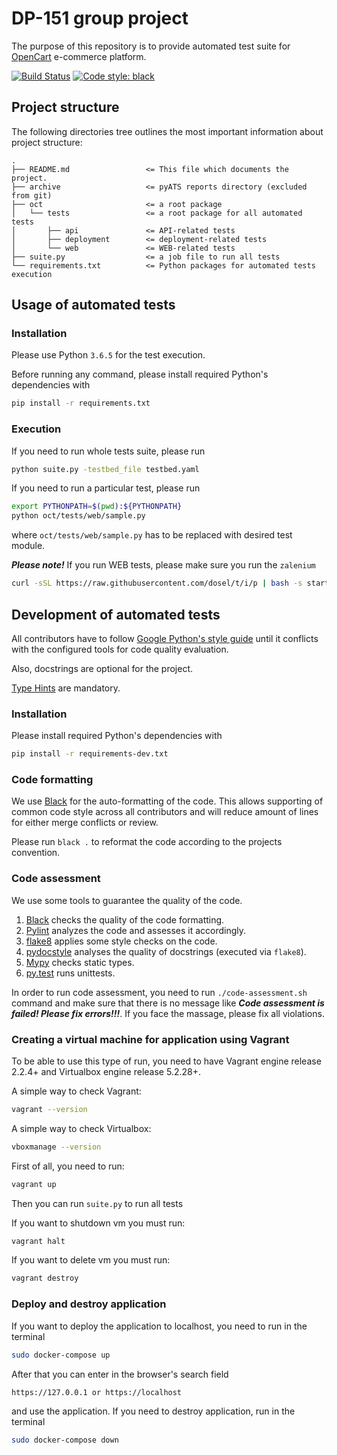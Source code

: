 # DP-151 group project

The purpose of this repository is to provide automated test suite for 
[OpenCart](https://github.com/bitnami/bitnami-docker-opencart) e-commerce platform.

[![Build Status](https://travis-ci.org/extsoft/dp-151.svg?branch=master)](https://travis-ci.org/extsoft/dp-151)
[![Code style: black](https://img.shields.io/badge/code%20style-black-000000.svg)](https://github.com/ambv/black)

## Project structure
The following directories tree outlines the most important information about project structure:
```text
.
├── README.md                 <= This file which documents the project.
├── archive                   <= pyATS reports directory (excluded from git)
├── oct                       <= a root package
│   └── tests                 <= a root package for all automated tests
│       ├── api               <= API-related tests
│       ├── deployment        <= deployment-related tests
│       └── web               <= WEB-related tests
├── suite.py                  <= a job file to run all tests
└── requirements.txt          <= Python packages for automated tests execution
``` 

## Usage of automated tests
### Installation
Please use Python `3.6.5` for the test execution.

Before running any command, please install required Python's dependencies with 
```bash
pip install -r requirements.txt
```

### Execution
If you need to run whole tests suite, please run 

```bash
python suite.py -testbed_file testbed.yaml
```  

If you need to run a particular test, please run
```bash
export PYTHONPATH=$(pwd):${PYTHONPATH}
python oct/tests/web/sample.py
```
where `oct/tests/web/sample.py` has to be replaced with desired test module.

**_Please note!_** If you run WEB tests, please make sure you run the `zalenium`
```bash
curl -sSL https://raw.githubusercontent.com/dosel/t/i/p | bash -s start
```

## Development of automated tests
All contributors have to follow 
[Google Python's style guide](https://github.com/google/styleguide/blob/gh-pages/pyguide.md)
until it conflicts with the configured tools for code quality evaluation.

Also, docstrings are optional for the project.

[Type Hints](https://www.python.org/dev/peps/pep-0484/) are mandatory.

### Installation
Please install required Python's dependencies with 
```bash
pip install -r requirements-dev.txt
```

### Code formatting
We use [Black](https://black.readthedocs.io/en/stable/) for the auto-formatting of the code.
This allows supporting of common code style across all contributors and will reduce amount of
lines for either merge conflicts or review.

Please run `black .` to reformat the code according to the projects convention.

### Code assessment
We use some tools to guarantee the quality of the code.

1. [Black](https://black.readthedocs.io/en/stable/) checks the quality of the code formatting.
2. [Pylint](https://pylint.org) analyzes the code and assesses it accordingly.
3. [flake8](http://flake8.pycqa.org/en/latest/) applies some style checks on the code.
4. [pydocstyle](http://www.pydocstyle.org/en/stable/) analyses the quality of docstrings
(executed via `flake8`).
5. [Mypy](https://mypy.readthedocs.io/en/latest/) checks static types.
6. [py.test](https://docs.pytest.org) runs unittests. 

In order to run code assessment, you need to run `./code-assessment.sh` command and make sure
that there is no message like **_Code assessment is failed! Please fix errors!!!_**. If you face
the massage, please fix all violations.

### Creating a virtual machine for application using Vagrant 
To be able to use this type of run, you need to have Vagrant engine release 2.2.4+ and Virtualbox 
engine release  5.2.28+. 

A simple way to check Vagrant: 
```bash
vagrant --version
```

A simple way to check Virtualbox:
```bash
vboxmanage --version
``` 

First of all, you need to run:
```bash
vagrant up
```

Then you can run  `suite.py` to run all tests 


If you want to shutdown vm you must run:
```bash
vagrant halt
``` 

If you want to delete vm you must run:
```bash
vagrant destroy
```

### Deploy and destroy application
If you want to deploy the application to localhost, you need to run in the terminal
```bash
sudo docker-compose up
```
After that you can enter in the browser's search field 
```text
https://127.0.0.1 or https://localhost
```
and use the application.
If you need to destroy application, run in the terminal
```bash
sudo docker-compose down
```





